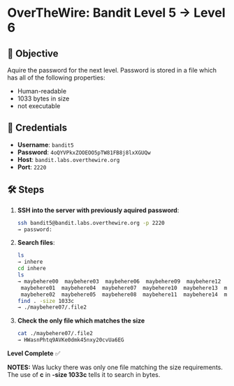 # OverTheWire: Bandit Level 5 → Level 6

## 🧠 Objective
Aquire the password for the next level. Password is stored in a file which has all of the following properties:
- Human-readable
- 1033 bytes in size
- not executable


## 🔐 Credentials
- **Username**: `bandit5`
- **Password**: `4oQYVPkxZOOEOO5pTW81FB8j8lxXGUQw`
- **Host**: `bandit.labs.overthewire.org`
- **Port**: `2220`

## 🛠️ Steps

1. **SSH into the server with previously aquired password**:
   ```bash
   ssh bandit5@bandit.labs.overthewire.org -p 2220
   → password: 
2. **Search files**:
   ```bash
   ls
   → inhere
   cd inhere
   ls
   → maybehere00  maybehere03  maybehere06  maybehere09  maybehere12  maybehere15  maybehere18
    maybehere01  maybehere04  maybehere07  maybehere10  maybehere13  maybehere16  maybehere19
    maybehere02  maybehere05  maybehere08  maybehere11  maybehere14  maybehere17
   find . -size 1033c
   → ./maybehere07/.file2
  3. **Check the only file which matches the size**
     ```bash
     cat ./maybehere07/.file2
     → HWasnPhtq9AVKe0dmk45nxy20cvUa6EG
**Level Complete** ✅

**NOTES:**
Was lucky there was only one file matching the size requirements. The use of **c** in **-size 1033c** tells it to search in bytes.
